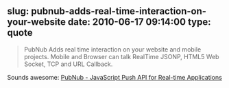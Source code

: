 slug: pubnub-adds-real-time-interaction-on-your-website
date: 2010-06-17 09:14:00
type: quote
---

> PubNub Adds real time interaction on your website and mobile projects. Mobile and Browser can talk RealTime JSONP, HTML5 Web Socket, TCP and URL Callback.

Sounds awesome: [PubNub - JavaScript Push API for Real-time Applications](http://www.pubnub.com/)
